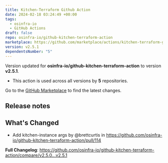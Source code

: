```yaml
---
title: Kitchen-Terraform Github Action
date: 2024-02-18 03:24:49 +00:00
tags:
  - osinfra-io
  - GitHub Actions
draft: false
repo: osinfra-io/github-kitchen-terraform-action
marketplace: https://github.com/marketplace/actions/kitchen-terraform-github-action
version: v2.5.1
dependentsNumber: "5"
---
```



Version updated for **osinfra-io/github-kitchen-terraform-action** to version **v2.5.1**.
- This action is used across all versions by **5** repositories.

Go to the [GitHub Marketplace](https://github.com/marketplace/actions/kitchen-terraform-github-action) to find the latest changes.

## Release notes

## What's Changed
* Add kitchen-instance args by @brettcurtis in https://github.com/osinfra-io/github-kitchen-terraform-action/pull/114


**Full Changelog**: https://github.com/osinfra-io/github-kitchen-terraform-action/compare/v2.5.0...v2.5.1
